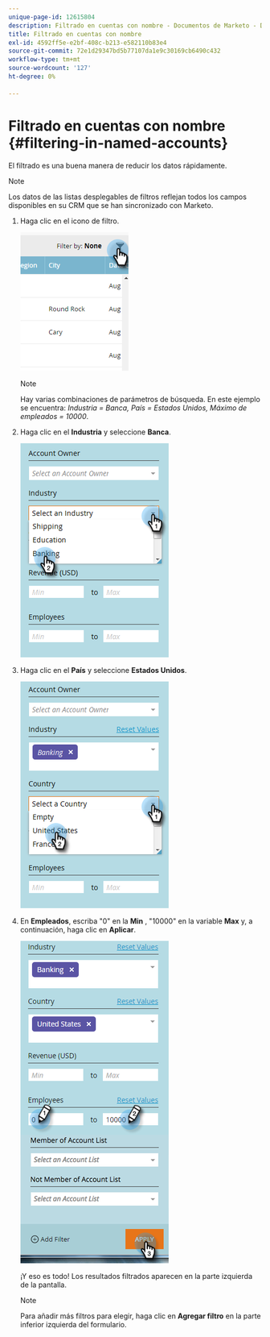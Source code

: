 ```yaml
---
unique-page-id: 12615804
description: Filtrado en cuentas con nombre - Documentos de Marketo - Documentación del producto
title: Filtrado en cuentas con nombre
exl-id: 4592ff5e-e2bf-408c-b213-e582110b83e4
source-git-commit: 72e1d29347bd5b77107da1e9c30169cb6490c432
workflow-type: tm+mt
source-wordcount: '127'
ht-degree: 0%

---
```


# Filtrado en cuentas con nombre {#filtering-in-named-accounts}

El filtrado es una buena manera de reducir los datos rápidamente.

>[!NOTE]
>
>Los datos de las listas desplegables de filtros reflejan todos los campos disponibles en su CRM que se han sincronizado con Marketo.

1. Haga clic en el icono de filtro.

   ![](assets/filter-one.png)

   >[!NOTE]
   >
   >Hay varias combinaciones de parámetros de búsqueda. En este ejemplo se encuentra: _Industria = Banca, País = Estados Unidos, Máximo de empleados = 10000_.

1. Haga clic en el **Industria** y seleccione **Banca**.

   ![](assets/filter-2.png)

1. Haga clic en el **País** y seleccione **Estados Unidos**.

   ![](assets/filter-3.png)

1. En **Empleados**, escriba &quot;0&quot; en la **Min** , &quot;10000&quot; en la variable **Max** y, a continuación, haga clic en **Aplicar**.

   ![](assets/four-2.png)

   ¡Y eso es todo! Los resultados filtrados aparecen en la parte izquierda de la pantalla.

   >[!NOTE]
   >
   >Para añadir más filtros para elegir, haga clic en **Agregar filtro** en la parte inferior izquierda del formulario.
